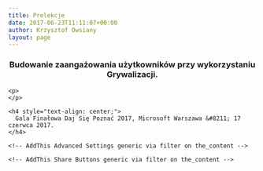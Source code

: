 ```yaml
---
title: Prelekcje
date: 2017-06-23T11:11:07+00:00
author: Krzysztof Owsiany
layout: page
---
```

<div id="dslc-theme-content">
  <div id="dslc-theme-content-inner">
    <h3 style="text-align: center;">
      Budowanie zaangażowania użytkowników przy wykorzystaniu Grywalizacji.
    </h3>
    
    <p>
    </p>
    
    <h4 style="text-align: center;">
      Gala Finałowa Daj Się Poznać 2017, Microsoft Warszawa &#8211; 17 czerwca 2017.
    </h4>
    
    <!-- AddThis Advanced Settings generic via filter on the_content -->
    
    <!-- AddThis Share Buttons generic via filter on the_content -->
  </div>
</div>